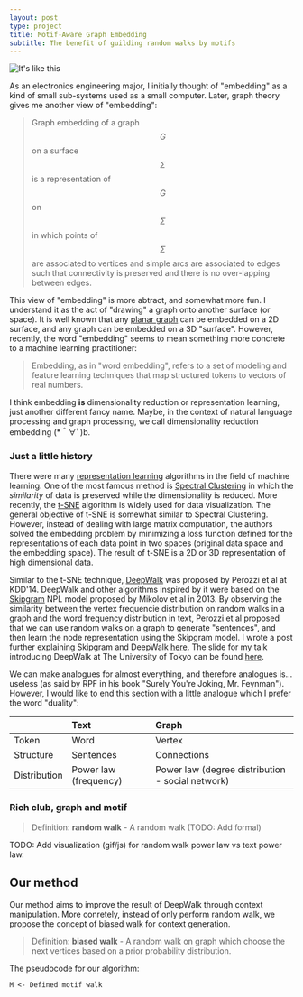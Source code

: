 ```yaml
---
layout: post
type: project
title: Motif-Aware Graph Embedding
subtitle: The benefit of guilding random walks by motifs
---
```


![It's like this]({{site.baseurl}}/img/mage_example.png)

As an electronics engineering major, I initially thought of "embedding" as a kind of small
sub-systems used as a small computer. Later, graph theory gives me
another view of "embedding":

> Graph embedding of a graph $$G$$ on a surface $$\Sigma$$ is a representation
of $$G$$ on $$\Sigma$$ in which points of $$\Sigma$$ are associated to vertices
and simple arcs are associated to edges such that connectivity is preserved and
there is no over-lapping between edges.

This view of "embedding" is more abtract, and somewhat more fun. I understand it
as the act of "drawing" a graph onto another surface (or space). It is well known
that any [planar graph](https://en.wikipedia.org/wiki/Planar_graph) can be embedded 
on a 2D surface, and any graph can be embedded on a 3D "surface". However, recently,
the word "embedding" seems to mean something more concrete to a machine learning practitioner:

> Embedding, as in "word embedding", refers to a set of modeling and feature learning
techniques that map structured tokens to vectors of real numbers.

I think embedding **is** dimensionality reduction or representation learning, 
just another different fancy name. Maybe, in the context of natural language processing
and graph processing, we call dimensionality reduction embedding (*＾∀ﾟ)b.

### Just a little history

There were many [representation learning](https://arxiv.org/abs/1206.5538) 
algorithms in the field of machine learning. One of the most famous method is 
[Spectral Clustering](http://ai.stanford.edu/~ang/papers/nips01-spectral.pdf) 
in which the _similarity_ of data is preserved while the dimensionality is reduced. 
More recently, the [t-SNE](https://lvdmaaten.github.io/tsne/) algorithm is widely used
for data visualization. The general objective of t-SNE is somewhat similar to
Spectral Clustering. However, instead of dealing with large matrix computation, 
the authors solved the embedding problem by minimizing a loss function defined
for the representations of each data point in two spaces (original data space and
the embedding space). The result of t-SNE is a 2D or 3D representation of
high dimensional data.

Similar to the t-SNE technique, [DeepWalk](https://arxiv.org/abs/1403.6652) was
proposed by Perozzi et al at KDD'14. DeepWalk and other algorithms inspired by
it were based on the [Skipgram](https://papers.nips.cc/paper/5021-distributed-representations-of-words-and-phrases-and-their-compositionality.pdf) NPL model proposed by Mikolov et al in 2013.
By observing the similarity between the vertex frequencie distribution on random walks
in a graph and the word frequency distribution in text, Perozzi et al proposed
that we can use random walks on a graph to generate "sentences", and then learn
the node representation using the Skipgram model. I wrote a post further explaining
Skipgram and DeepWalk [here]({{site.baseurl}}/2016-02-05-word2vec/). The slide
for my talk introducing DeepWalk at The University of Tokyo can be found [here](https://cdn.rawgit.com/gear/Presentations/master/2016-deepwalk-Todai/DeepWalk_2016_UTokyo.pdf).

We can make analogues for almost everything, and therefore analogues is... useless
(as said by RPF in his book "Surely You're Joking, Mr. Feynman"). However,
I would like to end this section with a little analogue which I prefer
the word "duality":

| | Text | Graph |
| :--- | :--- | :--- |
| Token | Word | Vertex |
| Structure | Sentences | Connections |
| Distribution | Power law (frequency) | Power law (degree distribution - social network) |

### Rich club, graph and motif

> Definition: **random walk** - A random walk (TODO: Add formal)


TODO: Add visualization (gif/js) for random walk power law vs text power law.

## Our method

Our method aims to improve the result of DeepWalk through context manipulation.
More conretely, instead of only perform random walk, we propose the concept of
biased walk for context generation.

> Definition: **biased walk** - A random walk on graph which choose the next
vertices based on a prior probability distribution.

The pseudocode for our algorithm:

```
M <- Defined motif walk
```
